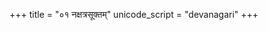 +++
title = "०१ नक्षत्रसूक्तम्"
unicode_script = "devanagari"
+++

<div class="js_include" url="../../../../../../lokAntaram/Rk/naxatra-suuktam/"  newLevelForH1="2" includeTitle="false"> </div>  